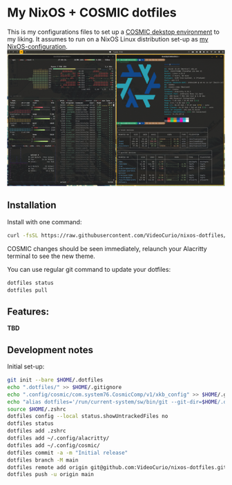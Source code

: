 # My NixOS + COSMIC dotfiles
This is my configurations files to set up a [COSMIC dekstop environment](https://system76.com/cosmic/) to my liking. It assumes to run on a NixOS Linux distribution set-up as [my NixOS-configuration](https://github.com/VideoCurio/nixos-configuration).
![NixOS COSMIC screenshot](https://github.com/VideoCurio/nixos-configuration/blob/master/img/Screenshot7.png?raw=true "NixOS with COSMIC DE")

## Installation

Install with one command:
```bash
curl -fsSL https://raw.githubusercontent.com/VideoCurio/nixos-dotfiles/refs/heads/main/.local/bin/install-dotfiles.sh | sh
```
COSMIC changes should be seen immediately, relaunch your Alacritty terminal to see the new theme.

You can use regular git command to update your dotfiles:
```bash
dotfiles status
dotfiles pull
``` 

## Features:
 **TBD**

## Development notes
Initial set-up:
```bash
git init --bare $HOME/.dotfiles
echo ".dotfiles/" >> $HOME/.gitignore
echo ".config/cosmic/com.system76.CosmicComp/v1/xkb_config" >> $HOME/.gitignore
echo "alias dotfiles='/run/current-system/sw/bin/git --git-dir=$HOME/.dotfiles/ --work-tree=$HOME'" >> $HOME/.zshrc
source $HOME/.zshrc
dotfiles config --local status.showUntrackedFiles no
dotfiles status
dotfiles add .zshrc
dotfiles add ~/.config/alacritty/
dotfiles add ~/.config/cosmic/
dotfiles commit -a -m "Initial release"
dotfiles branch -M main
dotfiles remote add origin git@github.com:VideoCurio/nixos-dotfiles.git
dotfiles push -u origin main
```
